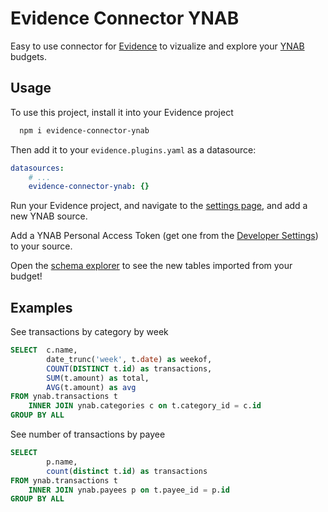 
# Evidence Connector YNAB

Easy to use connector for [Evidence](https://evidence.dev) to vizualize and explore your [YNAB](https://ynab.com) budgets.




## Usage

To use this project, install it into your Evidence project

```bash
  npm i evidence-connector-ynab
```

Then add it to your `evidence.plugins.yaml` as a datasource:

```yaml
datasources:
    # ...
    evidence-connector-ynab: {}
```

Run your Evidence project, and navigate to the [settings page](http://localhost:3000), and add a new YNAB source.

Add a YNAB Personal Access Token (get one from the [Developer Settings](https://app.ynab.com/settings/developer)) to your source.

Open the [schema explorer](http://localhost:3000/explore/schema) to see the new tables imported from your budget!

## Examples


See transactions by category by week
```sql
SELECT  c.name,
        date_trunc('week', t.date) as weekof,
        COUNT(DISTINCT t.id) as transactions,
        SUM(t.amount) as total,
        AVG(t.amount) as avg 
FROM ynab.transactions t
    INNER JOIN ynab.categories c on t.category_id = c.id
GROUP BY ALL
```

See number of transactions by payee
```sql
SELECT
        p.name,
        count(distinct t.id) as transactions
FROM ynab.transactions t
    INNER JOIN ynab.payees p on t.payee_id = p.id
GROUP BY ALL
```